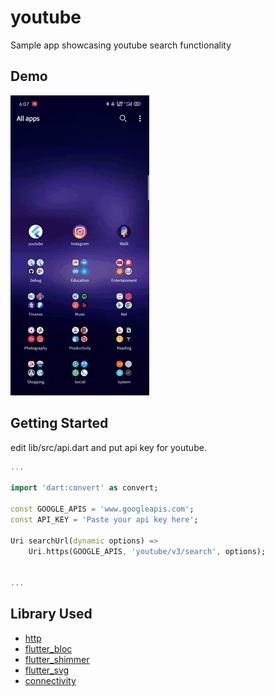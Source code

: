 # youtube

Sample app showcasing youtube search functionality

## Demo
![demo.gif](demo.gif)

## Getting Started

edit lib/src/api.dart and put api key for youtube. 

```dart
...

import 'dart:convert' as convert;

const GOOGLE_APIS = 'www.googleapis.com';
const API_KEY = 'Paste your api key here';

Uri searchUrl(dynamic options) =>
    Uri.https(GOOGLE_APIS, 'youtube/v3/search', options);


...
```

## Library Used

  - [http](https://pub.dev/packages/http)
  - [flutter_bloc](https://pub.dev/packages/flutter_shimmer)
  - [flutter_shimmer](https://pub.dev/packages/flutter_shimmer)
  - [flutter_svg](https://pub.dev/packages/flutter_svg)
  - [connectivity](https://pub.dev/packages/connectivity)

